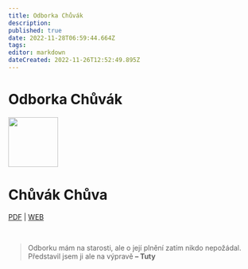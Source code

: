 ```yaml
---
title: Odborka Chůvák
description: 
published: true
date: 2022-11-28T06:59:44.664Z
tags: 
editor: markdown
dateCreated: 2022-11-26T12:52:49.895Z
---
```


# Odborka Chůvák

<div class="headerimage">
  <img src="https://odborky.skaut.cz/wp-content/uploads/2017/02/P%C3%A9%C4%8De-o-d%C3%ADt%C4%9B-v02-250x250.png" width="100px">
  <h1>Chůvák Chůva</h1>
    
[PDF](https://odborky.skaut.cz/wp-content/uploads/2016/11/Pracovni-list-Chuva_uprava2_nahled01.pdf) | [WEB](https://odborky.skaut.cz/chuva/)
</div>
&nbsp;

> Odborku mám na starosti, ale o její plnění zatím nikdo nepožádal. Představil jsem ji ale na výpravě
> **– Tuty**
